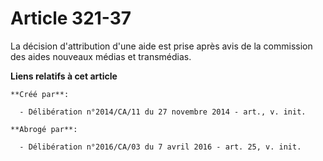 # Article 321-37

La décision d'attribution d'une aide est prise après avis de la commission des aides nouveaux médias et transmédias.

**Liens relatifs à cet article**

	**Créé par**:

	  - Délibération n°2014/CA/11 du 27 novembre 2014 - art., v. init.

	**Abrogé par**:

	  - Délibération n°2016/CA/03 du 7 avril 2016 - art. 25, v. init.
